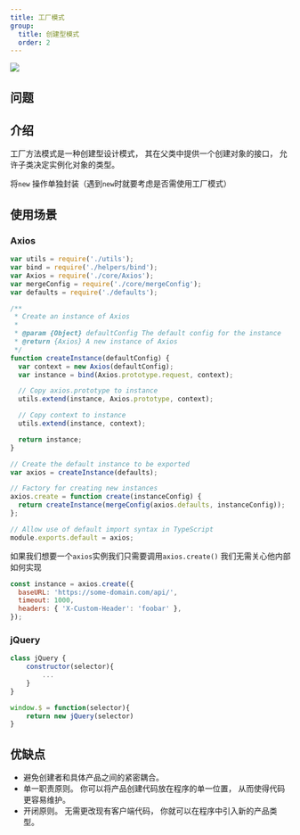 ```yaml
---
title: 工厂模式
group:
  title: 创建型模式
  order: 2
---
```


![](https://cy-picgo.oss-cn-hangzhou.aliyuncs.com/factory-method-zh.png)

## 问题

## 介绍

工厂方法模式是一种创建型设计模式， 其在父类中提供一个创建对象的接口， 允许子类决定实例化对象的类型。

将`new` 操作单独封装（遇到`new`时就要考虑是否需使用工厂模式）

## 使用场景

### Axios

```js
var utils = require('./utils');
var bind = require('./helpers/bind');
var Axios = require('./core/Axios');
var mergeConfig = require('./core/mergeConfig');
var defaults = require('./defaults');

/**
 * Create an instance of Axios
 *
 * @param {Object} defaultConfig The default config for the instance
 * @return {Axios} A new instance of Axios
 */
function createInstance(defaultConfig) {
  var context = new Axios(defaultConfig);
  var instance = bind(Axios.prototype.request, context);

  // Copy axios.prototype to instance
  utils.extend(instance, Axios.prototype, context);

  // Copy context to instance
  utils.extend(instance, context);

  return instance;
}

// Create the default instance to be exported
var axios = createInstance(defaults);

// Factory for creating new instances
axios.create = function create(instanceConfig) {
  return createInstance(mergeConfig(axios.defaults, instanceConfig));
};

// Allow use of default import syntax in TypeScript
module.exports.default = axios;
```

如果我们想要一个`axios`实例我们只需要调用`axios.create()` 我们无需关心他内部如何实现

```js
const instance = axios.create({
  baseURL: 'https://some-domain.com/api/',
  timeout: 1000,
  headers: { 'X-Custom-Header': 'foobar' },
});
```

### jQuery

```js
class jQuery {
    constructor(selector){
        ...
    }
}

window.$ = function(selector){
    return new jQuery(selector)
}
```

## 优缺点

- 避免创建者和具体产品之间的紧密耦合。
- 单一职责原则。 你可以将产品创建代码放在程序的单一位置， 从而使得代码更容易维护。
- 开闭原则。 无需更改现有客户端代码， 你就可以在程序中引入新的产品类型。
